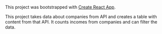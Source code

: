 This project was bootstrapped with [Create React App](https://github.com/facebook/create-react-app).

This project takes data about companies from API and creates a table with content from that API. It counts incomes from companies and can filter the data.